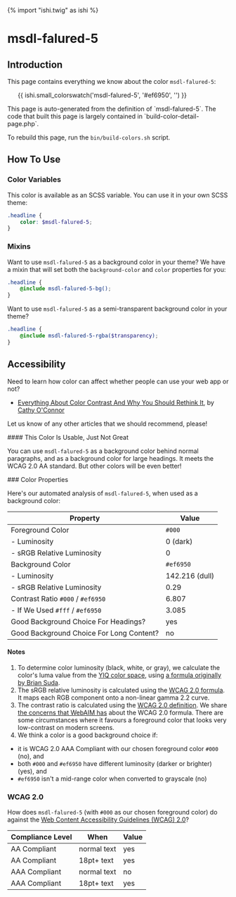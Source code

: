 {% import "ishi.twig" as ishi %}
# msdl-falured-5

## Introduction

This page contains everything we know about the color `msdl-falured-5`:

<div class="grid">
    <div class="cell">
        <div class="swatch">
            <ul>
                {{ ishi.small_colorswatch('msdl-falured-5', '#ef6950', '') }}
            </ul>
        </div>
    </div>
</div>

<div class="callout attention" markdown="1">
This page is auto-generated from the definition of `msdl-falured-5`. The code that built this page is largely contained in `build-color-detail-page.php`.

To rebuild this page, run the `bin/build-colors.sh` script.
</div>

## How To Use

### Color Variables

This color is available as an SCSS variable. You can use it in your own SCSS theme:

```scss
.headline {
    color: $msdl-falured-5;
}
```

### Mixins

Want to use `msdl-falured-5` as a background color in your theme? We have a mixin that will set both the `background-color` and `color` properties for you:

```scss
.headline {
    @include msdl-falured-5-bg();
}
```

Want to use `msdl-falured-5` as a semi-transparent background color in your theme?

```scss
.headline {
    @include msdl-falured-5-rgba($transparency);
}
```

## Accessibility

Need to learn how color can affect whether people can use your web app or not?

* [Everything About Color Contrast And Why You Should Rethink It](https://www.smashingmagazine.com/2014/10/color-contrast-tips-and-tools-for-accessibility/), by [Cathy O'Connor](http://www.twitter.com/cagocon)

Let us know of any other articles that we should recommend, please!
<div class="callout warning" markdown="1">
#### This Color Is Usable, Just Not Great

You can use `msdl-falured-5` as a background color behind normal paragraphs, and as a background color for large headings. It meets the WCAG 2.0 AA standard. But other colors will be even better!
</div>
### Color Properties

Here's our automated analysis of `msdl-falured-5`, when used as a background color:

Property | Value
---------|------
Foreground Color | `#000`
- Luminosity | 0 (dark)
- sRGB Relative Luminosity | 0
Background Color | `#ef6950`
- Luminosity | 142.216 (dull)
- sRGB Relative Luminosity | 0.29
Contrast Ratio `#000` / `#ef6950` | 6.807
- If We Used `#fff` / `#ef6950` | 3.085
Good Background Choice For Headings? | yes
Good Background Choice For Long Content? | no

#### Notes

1. To determine color luminosity (black, white, or gray), we calculate the color's luma value from the [YIQ color space](https://en.wikipedia.org/wiki/YIQ), using [a formula originally by Brian Suda](https://24ways.org/2010/calculating-color-contrast/).
1. The sRGB relative luminosity is calculated using the [WCAG 2.0 formula](https://www.w3.org/TR/WCAG20/#relativeluminancedef). It maps each RGB component onto a non-linear gamma 2.2 curve.
1. The contrast ratio is calculated using the [WCAG 2.0 definition](https://www.w3.org/TR/2008/REC-WCAG20-20081211/#contrast-ratiodef). We share [the concerns that WebAIM has](http://webaim.org/blog/wcag-2-1-feedback/) about the WCAG 2.0 formula. There are some circumstances where it favours a foreground color that looks very low-contrast on modern screens.
1. We think a color is a good background choice if:
  - it is WCAG 2.0 AAA Compliant with our chosen foreground color `#000` (no), and
  - both `#000` and `#ef6950` have different luminosity (darker or brighter) (yes), and
  - `#ef6950` isn't a mid-range color when converted to grayscale (no)

### WCAG 2.0

How does `msdl-falured-5` (with `#000` as our chosen foreground color) do against the [Web Content Accessibility Guidelines (WCAG) 2.0](https://www.w3.org/TR/WCAG20/)?

Compliance Level | When | Value
-----------------|------|------
AA Compliant | normal text | yes
AA Compliant | 18pt+ text | yes
AAA Compliant | normal text | no
AAA Compliant | 18pt+ text | yes